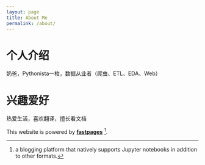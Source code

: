 ```yaml
---
layout: page
title: About Me
permalink: /about/
---
```


# 个人介绍

奶爸，Pythonista一枚，数据从业者（爬虫、ETL、EDA、Web）

# 兴趣爱好

热爱生活，喜欢翻译，擅长看文档

This website is powered by **[fastpages](https://github.com/fastai/fastpages)** [^1].



[^1]:a blogging platform that natively supports Jupyter notebooks in addition to other formats.
